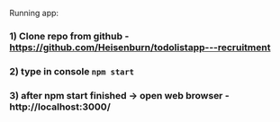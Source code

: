 Running app:

### 1) Clone repo from github - https://github.com/Heisenburn/todolistapp---recruitment
### 2) type in console `npm start`
### 3) after npm start finished -> open web browser - http://localhost:3000/


 